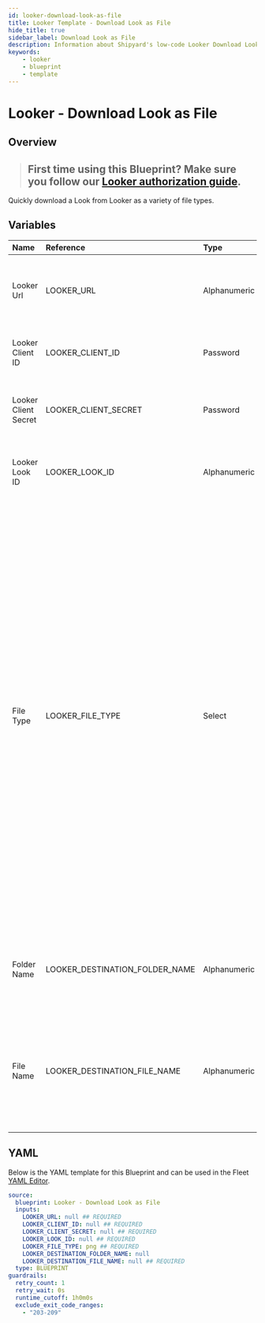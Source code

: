 ```yaml
---
id: looker-download-look-as-file
title: Looker Template - Download Look as File
hide_title: true
sidebar_label: Download Look as File
description: Information about Shipyard's low-code Looker Download Look as File blueprint. Quickly download a Look as a variety of file types. 
keywords:
    - looker
    - blueprint
    - template
---
```


# Looker - Download Look as File

## Overview

> ## **First time using this Blueprint? Make sure you follow our [Looker authorization guide](looker-authorization.md)**.

Quickly download a Look from Looker as a variety of file types.



## Variables

| Name | Reference | Type | Required | Default | Options | Description |
|:---|:---|:---|:---|:---|:---|:---|
| Looker Url | LOOKER_URL | Alphanumeric | :white_check_mark: | - | - | The base URL of your organization's looker instance. Include https:// |
| Looker Client ID | LOOKER_CLIENT_ID | Password | :white_check_mark: | - | - | The Client ID generated from Looker for API access |
| Looker Client Secret | LOOKER_CLIENT_SECRET | Password | :white_check_mark: | - | - | The secret key generated from Looker for API access |
| Looker Look ID | LOOKER_LOOK_ID | Alphanumeric | :white_check_mark: | - | - | The identifier for the specific Look you are intending to download |
| File Type | LOOKER_FILE_TYPE | Select | :white_check_mark: | `png` | JSON (.json): `json`<br></br><br></br>Text (.txt): `txt`<br></br><br></br>CSV (.csv): `csv`<br></br><br></br>JSON Detail (.json): `json_detail`<br></br><br></br>Markdown (.md): `md`<br></br><br></br>Excel (.xlsx): `xlsx`<br></br><br></br>SQL (.sql): `sql`<br></br><br></br>PNG (.png): `png`<br></br><br></br>JPG (.jpg): `jpg` | The type of file that will be generated from the Look. |
| Folder Name | LOOKER_DESTINATION_FOLDER_NAME | Alphanumeric | :heavy_minus_sign: | - | - | Folder where the file will be created. Leave blank to store in the current working directory |
| File Name | LOOKER_DESTINATION_FILE_NAME | Alphanumeric | :white_check_mark: | - | - | File name that will be created for the Look being downloaded. Include the extension and ensure that it matches the selected File Type. |


## YAML

Below is the YAML template for this Blueprint and can be used in the Fleet [YAML Editor](../../reference/fleets/yaml-editor.md).

```yaml
source:
  blueprint: Looker - Download Look as File
  inputs:
    LOOKER_URL: null ## REQUIRED
    LOOKER_CLIENT_ID: null ## REQUIRED
    LOOKER_CLIENT_SECRET: null ## REQUIRED
    LOOKER_LOOK_ID: null ## REQUIRED
    LOOKER_FILE_TYPE: png ## REQUIRED
    LOOKER_DESTINATION_FOLDER_NAME: null 
    LOOKER_DESTINATION_FILE_NAME: null ## REQUIRED
  type: BLUEPRINT
guardrails:
  retry_count: 1
  retry_wait: 0s
  runtime_cutoff: 1h0m0s
  exclude_exit_code_ranges:
    - "203-209"
```

